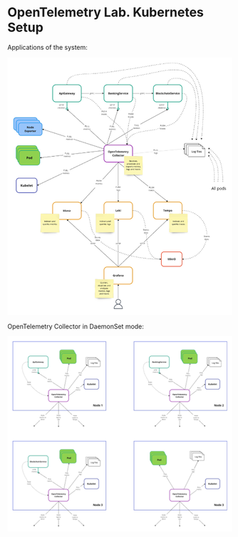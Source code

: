 # OpenTelemetry Lab. Kubernetes Setup

Applications of the system:

![Applications](_images/applications.png)

OpenTelemetry Collector in DaemonSet mode:

![OTel Collector DaemonSet](_images/otel-collector-daemonsets.png)
